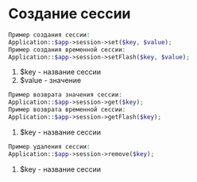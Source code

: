 # Создание сессии

```php
Пример создания сессии:
Application::$app->session->set($key, $value);
Пример создания временной сессии:
Application::$app->session->setFlash($key, $value);
```

1. $key - название сессии
2. $value - значение

```php
Пример возврата значения сессии:
Application::$app->session->get($key);
Пример возврата временной сессии:
Application::$app->session->getFlash($key);
```

1. $key - название сессии

```php
Пример удаления сессии:
Application::$app->session->remove($key);
```

1. $key - название сессии